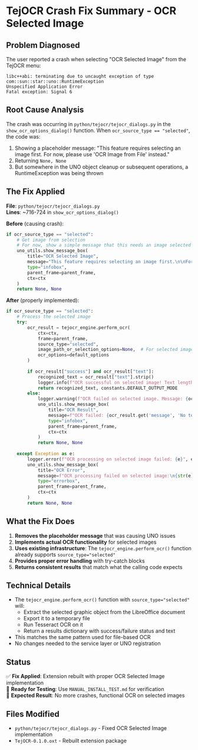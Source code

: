 # TejOCR Crash Fix Summary - OCR Selected Image

## Problem Diagnosed

The user reported a crash when selecting "OCR Selected Image" from the TejOCR menu:

```
libc++abi: terminating due to uncaught exception of type com::sun::star::uno::RuntimeException
Unspecified Application Error
Fatal exception: Signal 6
```

## Root Cause Analysis

The crash was occurring in `python/tejocr/tejocr_dialogs.py` in the `show_ocr_options_dialog()` function. When `ocr_source_type == "selected"`, the code was:

1. Showing a placeholder message: "This feature requires selecting an image first. For now, please use 'OCR Image from File' instead."
2. Returning `None, None` 
3. But somewhere in the UNO object cleanup or subsequent operations, a RuntimeException was being thrown

## The Fix Applied

**File**: `python/tejocr/tejocr_dialogs.py`  
**Lines**: ~716-724 in `show_ocr_options_dialog()`

**Before** (causing crash):
```python
if ocr_source_type == "selected":
    # Get image from selection
    # For now, show a simple message that this needs an image selected
    uno_utils.show_message_box(
        title="OCR Selected Image",
        message="This feature requires selecting an image first.\n\nFor now, please use 'OCR Image from File' instead.",
        type="infobox",
        parent_frame=parent_frame,
        ctx=ctx
    )
    return None, None
```

**After** (properly implemented):
```python
if ocr_source_type == "selected":
    # Process the selected image
    try:
        ocr_result = tejocr_engine.perform_ocr(
            ctx=ctx,
            frame=parent_frame,
            source_type="selected",
            image_path_or_selection_options=None,  # For selected images, the engine will extract from selection
            ocr_options=default_options
        )
        
        if ocr_result["success"] and ocr_result["text"]:
            recognized_text = ocr_result["text"].strip()
            logger.info(f"OCR successful on selected image! Text length: {len(recognized_text)}")
            return recognized_text, constants.DEFAULT_OUTPUT_MODE
        else:
            logger.warning(f"OCR failed on selected image. Message: {ocr_result.get('message', 'Unknown error')}")
            uno_utils.show_message_box(
                title="OCR Result",
                message=f"OCR failed: {ocr_result.get('message', 'No text was recognized from the selected image.')}",
                type="infobox",
                parent_frame=parent_frame,
                ctx=ctx
            )
            return None, None
             
    except Exception as e:
        logger.error(f"OCR processing on selected image failed: {e}", exc_info=True)
        uno_utils.show_message_box(
            title="OCR Error",
            message=f"OCR processing failed on selected image:\n{str(e)}",
            type="errorbox",
            parent_frame=parent_frame,
            ctx=ctx
        )
        return None, None
```

## What the Fix Does

1. **Removes the placeholder message** that was causing UNO issues
2. **Implements actual OCR functionality** for selected images
3. **Uses existing infrastructure**: The `tejocr_engine.perform_ocr()` function already supports `source_type="selected"`
4. **Provides proper error handling** with try-catch blocks
5. **Returns consistent results** that match what the calling code expects

## Technical Details

- The `tejocr_engine.perform_ocr()` function with `source_type="selected"` will:
  - Extract the selected graphic object from the LibreOffice document
  - Export it to a temporary file  
  - Run Tesseract OCR on it
  - Return a results dictionary with success/failure status and text
- This matches the same pattern used for file-based OCR
- No changes needed to the service layer or UNO registration

## Status

✅ **Fix Applied**: Extension rebuilt with proper OCR Selected Image implementation  
🔧 **Ready for Testing**: Use `MANUAL_INSTALL_TEST.md` for verification  
🎯 **Expected Result**: No more crashes, functional OCR on selected images

## Files Modified

- `python/tejocr/tejocr_dialogs.py` - Fixed OCR Selected Image implementation
- `TejOCR-0.1.0.oxt` - Rebuilt extension package 